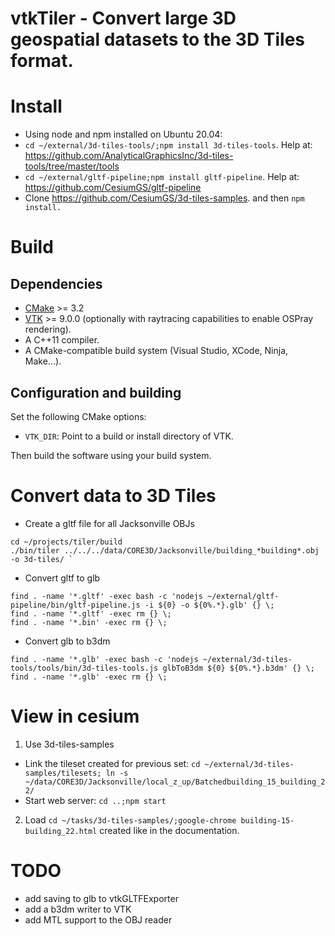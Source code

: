# vtkTiler - Convert large 3D geospatial datasets to the 3D Tiles format.

# Install
- Using node and npm installed on Ubuntu 20.04:
- `cd ~/external/3d-tiles-tools/;npm install 3d-tiles-tools`. Help at: <https://github.com/AnalyticalGraphicsInc/3d-tiles-tools/tree/master/tools>
- `cd ~/external/gltf-pipeline;npm install gltf-pipeline`. Help at: <https://github.com/CesiumGS/gltf-pipeline>
- Clone <https://github.com/CesiumGS/3d-tiles-samples>. and then `npm install.`


# Build

## Dependencies
* [CMake](https://cmake.org) >= 3.2
* [VTK](https://vtk.org) >= 9.0.0 (optionally with raytracing capabilities to enable OSPray rendering).
* A C++11 compiler.
* A CMake-compatible build system (Visual Studio, XCode, Ninja, Make...).

## Configuration and building
Set the following CMake options:
* `VTK_DIR`: Point to a build or install directory of VTK.

Then build the software using your build system.


# Convert data to 3D Tiles
- Create a gltf file for all Jacksonville OBJs
```
cd ~/projects/tiler/build
./bin/tiler ../../../data/CORE3D/Jacksonville/building_*building*.obj -o 3d-tiles/ `
```
- Convert gltf to glb
```
find . -name '*.gltf' -exec bash -c 'nodejs ~/external/gltf-pipeline/bin/gltf-pipeline.js -i ${0} -o ${0%.*}.glb' {} \;
find . -name '*.gltf' -exec rm {} \;
find . -name '*.bin' -exec rm {} \;
```
- Convert glb to b3dm
```
find . -name '*.glb' -exec bash -c 'nodejs ~/external/3d-tiles-tools/tools/bin/3d-tiles-tools.js glbToB3dm ${0} ${0%.*}.b3dm' {} \;
find . -name '*.glb' -exec rm {} \;

```
# View in cesium
1. Use 3d-tiles-samples
  - Link the tileset created for previous set:
  `cd ~/external/3d-tiles-samples/tilesets; ln -s ~/data/CORE3D/Jacksonville/local_z_up/Batchedbuilding_15_building_22/`
  - Start web server:
  `cd ..;npm start`
2. Load `cd ~/tasks/3d-tiles-samples/;google-chrome building-15-building_22.html` created like in the documentation.


# TODO
- add saving to glb to vtkGLTFExporter
- add a b3dm writer to VTK
- add MTL support to the OBJ reader
